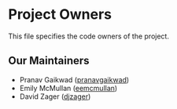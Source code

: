 # Project Owners

This file specifies the code owners of the project.

## Our Maintainers

- Pranav Gaikwad ([pranavgaikwad](https://github.com/pranavgaikwad))
- Emily McMullan ([eemcmullan](https://github.com/eemcmullan))
- David Zager ([djzager](https://github.com/djzager))
